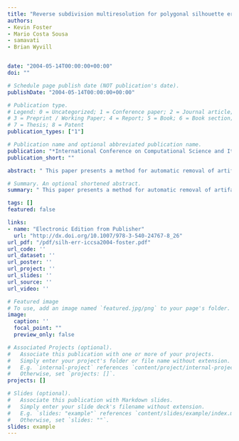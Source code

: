 ```yaml
---
title: "Reverse subdivision multiresolution for polygonal silhouette error correction"
authors:
- Kevin Foster
- Mario Costa Sousa
- samavati
- Brian Wyvill


date: "2004-05-14T00:00:00+00:00"
doi: ""

# Schedule page publish date (NOT publication's date).
publishDate: "2004-05-14T00:00:00+00:00"

# Publication type.
# Legend: 0 = Uncategorized; 1 = Conference paper; 2 = Journal article;
# 3 = Preprint / Working Paper; 4 = Report; 5 = Book; 6 = Book section;
# 7 = Thesis; 8 = Patent
publication_types: ["1"]

# Publication name and optional abbreviated publication name.
publication: "*International Conference on Computational Science and Its Applications (Springer, Berlin, Heidelberg)*"
publication_short: ""

abstract: " This paper presents a method for automatic removal of artifacts that appear in silhouettes extracted from polygonal meshes due to the discrete nature of meshes and numerical instabilities. The approach works in object space on curves made by chaining silhouette edges and uses multiresolution techniques based on a reverse subdivision method. These artifact-free curves are then rendered in object-space as weighted 3D triangle-ribbon strips."

# Summary. An optional shortened abstract.
summary: " This paper presents a method for automatic removal of artifacts that appear in silhouettes extracted from polygonal meshes due to the discrete nature of meshes and numerical instabilities. The approach works in object space on curves made by chaining silhouette edges and uses multiresolution techniques based on a reverse subdivision method. These artifact-free curves are then rendered in object-space as weighted 3D triangle-ribbon strips...."

tags: []
featured: false

links:
- name: "Electronic Edition from Publisher"
  url: "http://dx.doi.org/10.1007/978-3-540-24767-8_26"
url_pdf: "/pdf/silh-err-iccsa2004-foster.pdf"
url_code: ''
url_dataset: ''
url_poster: ''
url_project: ''
url_slides: ''
url_source: ''
url_video: ''

# Featured image
# To use, add an image named `featured.jpg/png` to your page's folder. 
image:
  caption: ''
  focal_point: ""
  preview_only: false

# Associated Projects (optional).
#   Associate this publication with one or more of your projects.
#   Simply enter your project's folder or file name without extension.
#   E.g. `internal-project` references `content/project/internal-project/index.md`.
#   Otherwise, set `projects: []`.
projects: []

# Slides (optional).
#   Associate this publication with Markdown slides.
#   Simply enter your slide deck's filename without extension.
#   E.g. `slides: "example"` references `content/slides/example/index.md`.
#   Otherwise, set `slides: ""`.
slides: example
---
```

